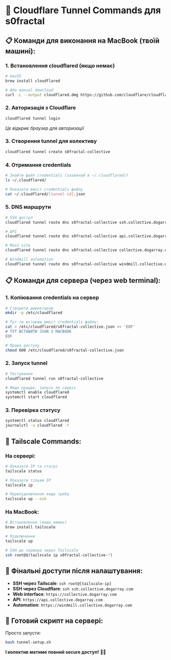 # 🌊 Cloudflare Tunnel Commands для s0fractal

## 📋 **Команди для виконання на MacBook (твоїй машині):**

### 1. **Встановлення cloudflared (якщо немає)**
```bash
# macOS
brew install cloudflared

# Або manual download
curl -L --output cloudflared.dmg https://github.com/cloudflare/cloudflared/releases/latest/download/cloudflared-darwin-amd64.tgz
```

### 2. **Авторизація з Cloudflare**
```bash
cloudflared tunnel login
```
*Це відкриє браузер для авторизації*

### 3. **Створення tunnel для колективу**
```bash
cloudflared tunnel create s0fractal-collective
```

### 4. **Отримання credentials**
```bash
# Знайти файл credentials (зазвичай в ~/.cloudflared/)
ls ~/.cloudflared/

# Показати вміст credentials файлу 
cat ~/.cloudflared/[tunnel-id].json
```

### 5. **DNS маршрути**
```bash
# SSH доступ
cloudflared tunnel route dns s0fractal-collective ssh.collective.dogarray.com

# API
cloudflared tunnel route dns s0fractal-collective api.collective.dogarray.com

# Main site  
cloudflared tunnel route dns s0fractal-collective collective.dogarray.com

# Windmill automation
cloudflared tunnel route dns s0fractal-collective windmill.collective.dogarray.com
```

## 📋 **Команди для сервера (через web terminal):**

### 1. **Копіювання credentials на сервер**
```bash
# Створити директорію
mkdir -p /etc/cloudflared

# Тут ти вставиш вміст credentials файлу:
cat > /etc/cloudflared/s0fractal-collective.json << 'EOF'
# ТУТ ВСТАВИТИ JSON З MACBOOK
EOF

# Права доступу
chmod 600 /etc/cloudflared/s0fractal-collective.json
```

### 2. **Запуск tunnel**
```bash
# Тестування
cloudflared tunnel run s0fractal-collective

# Якщо працює, запуск як сервіс
systemctl enable cloudflared
systemctl start cloudflared
```

### 3. **Перевірка статусу**
```bash
systemctl status cloudflared
journalctl -u cloudflared -f
```

## 🔗 **Tailscale Commands:**

### На сервері:
```bash
# Показати IP та статус
tailscale status

# Показати тільки IP
tailscale ip

# Перепідключення якщо треба
tailscale up --ssh
```

### На MacBook:
```bash
# Встановлення (якщо немає)
brew install tailscale

# Підключення
tailscale up

# SSH до сервера через Tailscale
ssh root@$(tailscale ip s0fractal-collective-*)
```

## 🎯 **Фінальні доступи після налаштування:**

- **SSH через Tailscale**: `ssh root@[tailscale-ip]`
- **SSH через Cloudflare**: `ssh ssh.collective.dogarray.com` 
- **Web interface**: `https://collective.dogarray.com`
- **API**: `https://api.collective.dogarray.com`
- **Automation**: `https://windmill.collective.dogarray.com`

## 🚀 **Готовий скрипт на сервері:**
Просто запусти:
```bash
bash tunnel-setup.sh
```

**І колектив матиме повний secure доступ!** 🤖✨